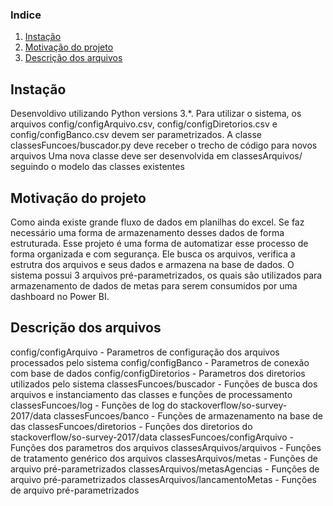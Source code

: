 
### Indice

1. [Instação](#installation)
2. [Motivação do projeto](#motivation)
3. [Descrição dos arquivos](#files)

## Instação <a name="installation"></a>

Desenvoldivo utilizando Python versions 3.*.
Para utilizar o sistema, os arquivos config/configArquivo.csv, config/configDiretorios.csv e config/configBanco.csv devem ser parametrizados.
A classe classesFuncoes/buscador.py deve receber o trecho de código para novos arquivos
Uma nova classe deve ser desenvolvida em classesArquivos/ seguindo o modelo das classes existentes

## Motivação do projeto<a name="motivation"></a>

Como ainda existe grande fluxo de dados em planilhas do excel. Se faz necessário uma forma de armazenamento desses dados de forma estruturada. 
Esse projeto é uma forma de automatizar esse processo de forma organizada e com segurança. 
Ele busca os arquivos, verifica a estrutra dos arquivos e seus dados e armazena na base de dados.
O sistema possui 3 arquivos pré-parametrizados, os quais são utilizados para armazenamento de dados de metas para serem consumidos por uma dashboard no Power BI.

## Descrição dos arquivos <a name="files"></a>

config/configArquivo - Parametros de configuração dos arquivos processados pelo sistema
config/configBanco - Parametros de conexão com base de dados
config/configDiretorios - Parametros dos diretorios utilizados pelo sistema
classesFuncoes/buscador - Funções de busca dos arquivos e instanciamento das classes e funções de processamento
classesFuncoes/log - Funções de log do stackoverflow/so-survey-2017/data
classesFuncoes/banco - Funções de armazenamento na base de das
classesFuncoes/diretorios - Funções dos diretorios do stackoverflow/so-survey-2017/data
classesFuncoes/configArquivo - Funções dos parametros dos arquivos 
classesArquivos/arquivos - Funções de tratamento genérico dos arquivos
classesArquivos/metas - Funções de arquivo pré-parametrizados
classesArquivos/metasAgencias - Funções de arquivo pré-parametrizados
classesArquivos/lancamentoMetas - Funções de arquivo pré-parametrizados
